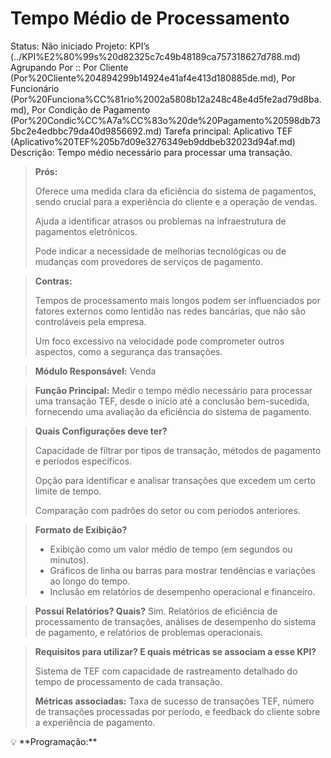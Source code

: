 # Tempo Médio de Processamento

Status: Não iniciado
Projeto: KPI’s (../KPI%E2%80%99s%20d82325c7c49b48189ca757318627d788.md)
Agrupando Por :: Por Cliente (Por%20Cliente%204894299b14924e41af4e413d180885de.md), Por Funcionário (Por%20Funciona%CC%81rio%2002a5808b12a248c48e4d5fe2ad79d8ba.md), Por Condição de Pagamento (Por%20Condic%CC%A7a%CC%83o%20de%20Pagamento%20598db735bc2e4edbbc79da40d9856692.md)
Tarefa principal: Aplicativo TEF (Aplicativo%20TEF%205b7d09e3276349eb9ddbeb32023d94af.md)
Descrição: Tempo médio necessário para processar uma transação.

> **Prós:**
> 
> 
> Oferece uma medida clara da eficiência do sistema de pagamentos, sendo crucial para a experiência do cliente e a operação de vendas.
> 
> Ajuda a identificar atrasos ou problemas na infraestrutura de pagamentos eletrônicos.
> 
> Pode indicar a necessidade de melhorias tecnológicas ou de mudanças com provedores de serviços de pagamento.
> 

> **Contras:**
> 
> 
> Tempos de processamento mais longos podem ser influenciados por fatores externos como lentidão nas redes bancárias, que não são controláveis pela empresa.
> 
> Um foco excessivo na velocidade pode comprometer outros aspectos, como a segurança das transações.
> 

> **Módulo Responsável:**
Venda
> 

> **Função Principal:**
Medir o tempo médio necessário para processar uma transação TEF, desde o início até a conclusão bem-sucedida, fornecendo uma avaliação da eficiência do sistema de pagamento.
> 

> **Quais Configurações deve ter?**
> 
> 
> Capacidade de filtrar por tipos de transação, métodos de pagamento e períodos específicos.
> 
> Opção para identificar e analisar transações que excedem um certo limite de tempo.
> 
> Comparação com padrões do setor ou com períodos anteriores.
> 

> **Formato de Exibição?**
> 
> - Exibição como um valor médio de tempo (em segundos ou minutos).
> - Gráficos de linha ou barras para mostrar tendências e variações ao longo do tempo.
> - Inclusão em relatórios de desempenho operacional e financeiro.

> **Possuí Relatórios? Quais?**
Sim. Relatórios de eficiência de processamento de transações, análises de desempenho do sistema de pagamento, e relatórios de problemas operacionais.
> 

> **Requisitos para utilizar? E quais métricas se associam a esse KPI?**
> 
> 
> Sistema de TEF com capacidade de rastreamento detalhado do tempo de processamento de cada transação.
> 
> **Métricas associadas:** 
> Taxa de sucesso de transações TEF, número de transações processadas por período, e feedback do cliente sobre a experiência de pagamento.
> 

<aside>
💡 **Programação:**

</aside>